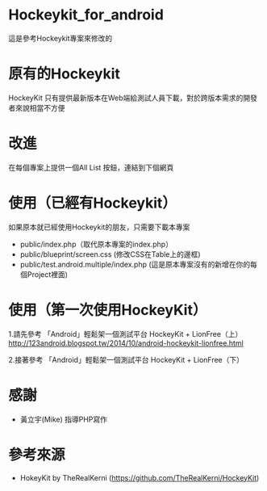 Hockeykit_for_android
====================

這是參考Hockeykit專案來修改的

# 原有的Hockeykit
HockeyKit 只有提供最新版本在Web端給測試人員下載，對於跨版本需求的開發者來說相當不方便

# 改進
在每個專案上提供一個All List 按鈕，連結到下個網頁

# 使用（已經有Hockeykit）
如果原本就已經使用Hockeykit的朋友，只需要下載本專案
* public/index.php（取代原本專案的index.php）
* public/blueprint/screen.css (修改CSS在Table上的邊框)
* public/test.android.multiple/index.php (這是原本專案沒有的新增在你的每個Project裡面)

# 使用（第一次使用HockeyKit）
1.請先參考 
「Android」輕鬆架一個測試平台 HockeyKit + LionFree（上）
http://123android.blogspot.tw/2014/10/android-hockeykit-lionfree.html

2.接著參考
「Android」輕鬆架一個測試平台 HockeyKit + LionFree（下）


# 感謝
* 黃立宇(Mike) 指導PHP寫作

# 參考來源
* HokeyKit by TheRealKerni (https://github.com/TheRealKerni/HockeyKit)
